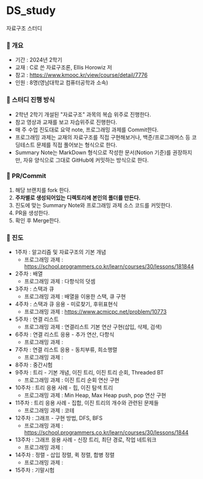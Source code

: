 # DS_study
자료구조 스터디

### 📌 개요

- 기간 : 2024년 2학기
- 교재 : C로 쓴 자료구조론, Ellis Horowiz 저
- 참고 : https://www.kmooc.kr/view/course/detail/7776
- 인원 : 8명(영남대학교 컴퓨터공학과 소속)


### 📌 스터디 진행 방식

- 2학년 2학기 개설된 "자료구조" 과목의 복습 위주로 진행한다.
- 참고 영상과 교재를 보고 자습위주로 진행한다.
- 매 주 수업 진도대로 요약 note, 프로그래밍 과제를 Commit한다.
- 프로그래밍 과제는 교재의 자료구조를 직접 구현해보거나, 백준/프로그래머스 등 코딩테스트 문제를 직접 풀어보는 형식으로 한다.
- Summary Note는 MarkDown 형식으로 작성한 문서(Notion 기준)를 권장하지만, 자유 양식으로 그대로 GitHub에 커밋하는 방식으로 한다.

### 📌 PR/Commit
1. 해당 브랜치를 fork 한다.
2. **주차별로 생성되어있는 디렉토리에 본인의 폴더를 만든다.**
4. 진도에 맞는 Summary Note와 프로그래밍 과제 소스 코드를 커밋한다.
5. PR을 생성한다.
6. 확인 후 Merge한다.

### 📌 진도

- 1주차 : 알고리즘 및 자료구조의 기본 개념
  - 프로그래밍 과제 : https://school.programmers.co.kr/learn/courses/30/lessons/181844
- 2주차 : 배열
  - 프로그래밍 과제 : 다항식의 덧셈
- 3주차 : 스택과 큐
  - 프로그래밍 과제 : 배열을 이용한 스택, 큐 구현
- 4주차 : 스택과 큐 응용 - 미로찾기, 후위표현식
  - 프로그래밍 과제 : https://www.acmicpc.net/problem/10773
- 5주차 : 연결 리스트
  - 프로그래밍 과제 : 연결리스트 기본 연산 구현(삽입, 삭제, 검색)
- 6주차 : 연결 리스트 응용 - 추가 연산, 다항식 
  - 프로그래밍 과제 : 
- 7주차 : 연결 리스트 응용 - 동치부류, 희소행렬
  - 프로그래밍 과제 : 
- 8주차 : 중간시험
- 9주차 : 트리 - 기본 개념, 이진 트리, 이진 트리 순회, Threaded BT
  - 프로그래밍 과제 : 이진 트리 순회 연산 구현
- 10주차 : 트리 응용 사례 - 힙, 이진 탐색 트리
  - 프로그래밍 과제 : Min Heap, Max Heap push, pop 연산 구현
- 11주차 : 트리 응용 사례 - 집합, 이진 트리의 개수와 관련된 문제들
  - 프로그래밍 과제 : 코테
- 12주차 : 그래프 - 구현 방법, DFS, BFS
  - 프로그래밍 과제 : https://school.programmers.co.kr/learn/courses/30/lessons/1844
- 13주차 : 그래프 응용 사례 - 신장 트리, 최단 경로, 작업 네트워크
  - 프로그래밍 과제 : 
- 14주차 : 정렬 - 삽입 정렬, 퀵 정렬, 합병 정렬
  - 프로그래밍 과제 :
- 15주차 : 기말시험


